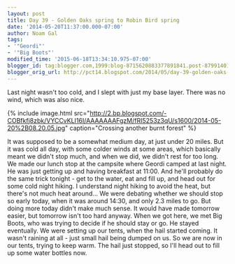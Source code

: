 ```yaml
---
layout: post
title: Day 39 - Golden Oaks spring to Robin Bird spring
date: '2014-05-20T11:37:00.000-07:00'
author: Noam Gal
tags:
- '"Geordi"'
- '"Big Boots"'
modified_time: '2015-06-18T13:34:10.975-07:00'
blogger_id: tag:blogger.com,1999:blog-8715620883377891841.post-8799140139148324119
blogger_orig_url: http://pct14.blogspot.com/2014/05/day-39-golden-oaks-spring-to-robin-bird.html
---
```

Last night wasn't too cold, and I slept with just my base layer. There was no wind, which was also nice.

{% include image.html src="http://2.bp.blogspot.com/-COBfkfj8zbk/VYCCvKLI16I/AAAAAAAFgzM/fRI5253z3qU/s1600/2014-05-20%2B08.20.05.jpg" caption="Crossing another burnt forest" %}

It was supposed to be a somewhat medium day, at just under 20 miles. But it was cold all day, with some colder winds at some areas, which basically meant we didn't stop much, and when we did, we didn't rest for too long. We made our lunch stop at the campsite where Geordi camped at last night. He was just getting up and having breakfast at 11:00. And he'll probably do the same trick tonight - get to the water, eat and fill up, and head out for some cold night hiking. I understand night hiking to avoid the heat, but there's not much heat around... We were debating whether we should stop so early today, when it was around 14:30, and only 2.3 miles to go. But doing more today didn't make much sense. It would have made tomorrow easier, but tomorrow isn't too hard anyway. When we got here, we met Big Boots, who was trying to decide if he should stay or go. He stayed eventually. We were setting up our tents, when the hail started coming. It wasn't raining at all - just small hail being dumped on us. So we are now in our tents, trying to keep warm. The hail just stopped, so I'll head out to fill up some water bottles now.
